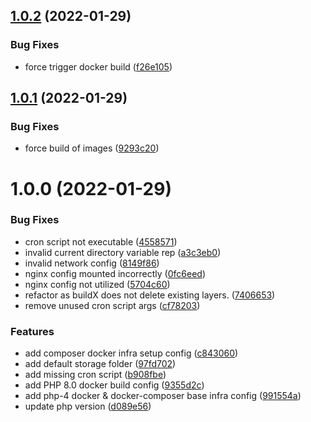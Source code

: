 ## [1.0.2](https://github.com/mimidotsuser/php-docker/compare/v1.0.1...v1.0.2) (2022-01-29)


### Bug Fixes

* force trigger docker build ([f26e105](https://github.com/mimidotsuser/php-docker/commit/f26e1054fdd9e0895f858f167f5a6c3b0544c270))

## [1.0.1](https://github.com/mimidotsuser/php-docker/compare/v1.0.0...v1.0.1) (2022-01-29)


### Bug Fixes

* force build of images ([9293c20](https://github.com/mimidotsuser/php-docker/commit/9293c203002e391db0183a3ab260a6ed44321f35))

# 1.0.0 (2022-01-29)


### Bug Fixes

* cron script not executable ([4558571](https://github.com/mimidotsuser/php-docker/commit/45585712e6967173d377d34e62d2104993d06546))
* invalid current directory variable rep ([a3c3eb0](https://github.com/mimidotsuser/php-docker/commit/a3c3eb07583e47f7caa6ea84db82697f809f1595))
* invalid network config ([8149f86](https://github.com/mimidotsuser/php-docker/commit/8149f86b8a44c92b33ab9ed8a82e311dcacf00f3))
* nginx config mounted incorrectly ([0fc6eed](https://github.com/mimidotsuser/php-docker/commit/0fc6eed559ea4c140dd9f9d17635b69830201de4))
* nginx config not utilized ([5704c60](https://github.com/mimidotsuser/php-docker/commit/5704c601a3e2fb46d2c5409154f1e37e01a715e5))
* refactor as buildX does not delete existing layers. ([7406653](https://github.com/mimidotsuser/php-docker/commit/7406653e1a86d2ad7c102c6a3c5c771a68bc7d98))
* remove unused cron script args ([cf78203](https://github.com/mimidotsuser/php-docker/commit/cf78203eef3607fbbc35c9624c0a809815bcbfc2))


### Features

* add composer docker infra setup config ([c843060](https://github.com/mimidotsuser/php-docker/commit/c84306084eeaff66329be851aa187f18d2005d17))
* add default storage folder ([97fd702](https://github.com/mimidotsuser/php-docker/commit/97fd702d28b195e74111e420aabe4725f86eceb5))
* add missing cron script ([b908fbe](https://github.com/mimidotsuser/php-docker/commit/b908fbee30728cf8e6be56593d62f421dd772f8f))
* add PHP 8.0 docker build config ([9355d2c](https://github.com/mimidotsuser/php-docker/commit/9355d2c6666caf7ed6f29ba99359c675cbd9c127))
* add php-4 docker & docker-composer base infra config ([991554a](https://github.com/mimidotsuser/php-docker/commit/991554a125689ebb3b3b5d211ee14e5083a33ea1))
* update php version ([d089e56](https://github.com/mimidotsuser/php-docker/commit/d089e564e32517a51f30a7587a70ccfdf167ca06))
